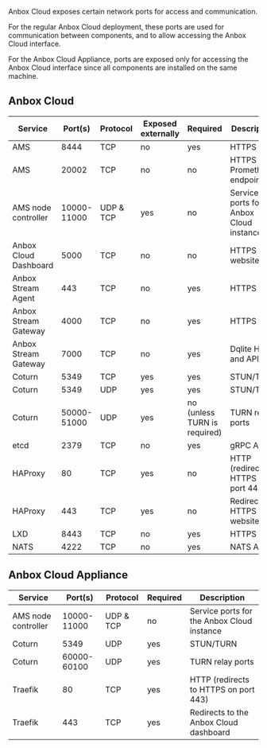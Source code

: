 Anbox Cloud exposes certain network ports for access and communication.

For the regular Anbox Cloud deployment, these ports are used for communication between components, and to allow accessing the Anbox Cloud interface. 

For the Anbox Cloud Appliance, ports are exposed only for accessing the Anbox Cloud interface since all components are installed on the same machine.

<a name="anbox-cloud"></a>
## Anbox Cloud

| Service               | Port(s)     | Protocol  | Exposed externally | Required                     | Description                           |
|-----------------------|-------------|-----------|--------------------|------------------------------|---------------------------------------|
| AMS                   | 8444        | TCP       | no                 | yes                          | HTTPS API                             |
| AMS                   | 20002       | TCP       | no                 | no                           | HTTPS Prometheus endpoint             |
| AMS node controller   | 10000-11000 | UDP & TCP | yes                | no                           | Service ports for the Anbox Cloud instance|
| Anbox Cloud Dashboard | 5000        | TCP       | no                 | no                           | HTTPS website                         |
| Anbox Stream Agent    | 443         | TCP       | no                 | yes                          | HTTPS API                             |
| Anbox Stream Gateway  | 4000        | TCP       | no                 | yes                          | HTTPS API                             |
| Anbox Stream Gateway  | 7000        | TCP       | no                 | yes                          | Dqlite HA and API                     |
| Coturn                | 5349        | TCP       | yes                | yes                          | STUN/TURN                             |
| Coturn                | 5349        | UDP       | yes                | yes                          | STUN/TURN                             |
| Coturn                | 50000-51000 | UDP       | yes                | no (unless TURN is required) | TURN relay ports                      |
| etcd                  | 2379        | TCP       | no                 | yes                          | gRPC API                              |
| HAProxy               | 80          | TCP       | yes                | no                           | HTTP (redirects to HTTPS on port 443) |
| HAProxy               | 443         | TCP       | yes                | no                           | Redirects to HTTPS website            |
| LXD                   | 8443        | TCP       | no                 | yes                          | HTTPS API                             |
| NATS                  | 4222        | TCP       | no                 | yes                          | NATS API                              |


<a name="appliance"></a>
## Anbox Cloud Appliance

| Service             | Port(s)     | Protocol  | Required | Description                            |
|---------------------|-------------|-----------|----------|----------------------------------------|
| AMS node controller | 10000-11000 | UDP & TCP | no       | Service ports for the Anbox Cloud instance|
| Coturn              | 5349        | UDP       | yes      | STUN/TURN                              |
| Coturn              | 60000-60100 | UDP       | yes      | TURN relay ports                       |
| Traefik             | 80          | TCP       | yes      | HTTP (redirects to HTTPS on port 443)  |
| Traefik             | 443         | TCP       | yes      | Redirects to the Anbox Cloud dashboard |
